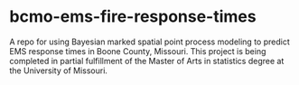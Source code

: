 # bcmo-ems-fire-response-times
A repo for using Bayesian marked spatial point process modeling to predict EMS response times in Boone County, Missouri. This project is being completed in partial fulfillment of the Master of Arts in statistics degree at the University of Missouri. 

